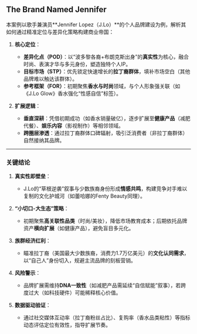 ## The Brand Named Jennifer
 
本案例以歌手兼演员**Jennifer Lopez（J.Lo）**的个人品牌建设为例，解析其如何通过精准定位与差异化策略构建商业帝国：  
1. **核心定位**：  
   - **差异化点（POD）**：以“波多黎各裔+布朗克斯出身”的**真实性**为核心，融合时尚、表演才华与多元身份，塑造独特个人IP。  
   - **目标市场（STP）**：优先锁定快速增长的**拉丁裔群体**，填补市场空白（其他品牌难以触达该群体）。  
   - **参考框架（FOR）**：初期聚焦**香水与时尚**领域，与个人形象强关联（如《J.Lo Glow》香水强化“性感自信”标签）。  

2. **扩展逻辑**：  
   - **垂直深耕**：凭借初期成功（如香水销量破亿），逐步扩展至**健康产品**（减肥代餐）、**娱乐内容**（影视制作）等相邻领域。  
   - **跨圈层渗透**：通过拉丁裔群体口碑辐射，吸引泛消费者（非拉丁裔群体）自然接纳其品牌。  

---

### 关键结论  
1. **真实性即壁垒**：  
   - J.Lo的“草根逆袭”叙事与少数族裔身份形成**情感共鸣**，构建竞争对手难以复制的文化护城河（如蕾哈娜的Fenty Beauty同理）。  

2. **“小切口-大生态”策略**：  
   - 初期聚焦**高关联性品类**（时尚/美妆），降低市场教育成本；后期依托品牌资产**横向扩展**（如健康产品），避免盲目多元化。  

3. **族群经济红利**：  
   - 瞄准拉丁裔（美国最大少数族裔，消费力1.7万亿美元）的**文化认同需求**，以“自己人”身份切入，规避主流品牌的刻板营销。  

4. **风险警示**：  
   - 品牌扩展需维持**DNA一致性**（如减肥产品需延续“自信赋能”叙事），若跨度过大（如科技硬件）可能稀释核心价值。  

5. **数据驱动验证**：  
   - 通过社交媒体互动率（拉丁裔粉丝占比）、复购率（香水品类粘性）等指标动态评估定位有效性，指导扩展节奏。